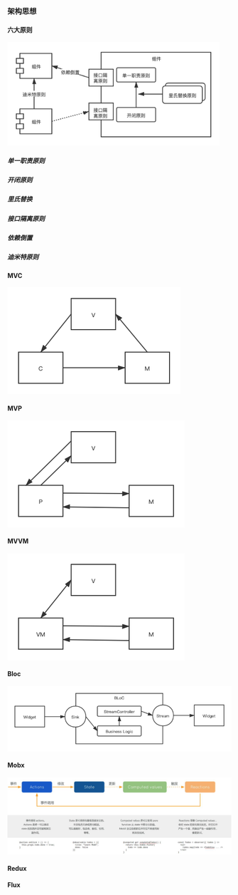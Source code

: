 ### 架构思想

#### 六大原则

<img src="princeple.png" alt="Alt text" style="zoom:80%;" />

##### 单一职责原则

##### 开闭原则

##### 里氏替换

##### 接口隔离原则

##### 依赖倒置

##### 迪米特原则

#### MVC

![Alt text](mvc.png)

#### MVP

<img src="mvp.png" alt="Alt text"  />

#### MVVM

![Alt text](mvvm.png)

#### Bloc

![Alt text](bloc.png)

#### Mobx

![Alt text](mobx.png)

#### Redux

#### Flux

